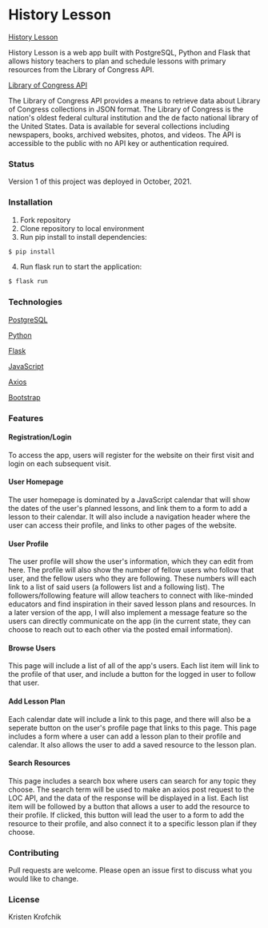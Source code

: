 # History Lesson

[History Lesson](https://history-lesson.herokuapp.com)

History Lesson is a web app built with PostgreSQL, Python and Flask that allows history teachers to plan and schedule lessons with primary resources from the Library of Congress API.

[Library of Congress API](https://www.loc.gov/apis/json-and-yaml/)

The Library of Congress API provides a means to retrieve data about Library of Congress collections in JSON format. The Library of Congress is the nation's oldest federal cultural institution and the de facto national library of the United States. Data is available for several collections including newspapers, books, archived websites, photos, and videos. The API is accessible to the public with no API key or authentication required. 

### Status
Version 1 of this project was deployed in October, 2021. 

### Installation

1. Fork repository
2. Clone repository to local environment
3. Run pip install to install dependencies:

```bash
$ pip install
```
4. Run flask run to start the application:

```bash
$ flask run
```

### Technologies

[PostgreSQL](https://www.postgresql.org/docs/)

[Python](https://docs.python.org/3.9/)

[Flask](https://flask.palletsprojects.com/en/2.0.x/)

[JavaScript](https://developer.mozilla.org/en-US/docs/Web/JavaScript)

[Axios](https://axios-http.com/docs/intro)

[Bootstrap](https://getbootstrap.com/docs/4.1/getting-started/introduction/)

### Features

#### Registration/Login

To access the app, users will register for the website on their first visit and login on each subsequent visit. 

#### User Homepage

The user homepage is dominated by a JavaScript calendar that will show the dates of the user's planned lessons, and link them to a form to add a lesson to their calendar. It will also include a navigation header where the user can access their profile, and links to other pages of the website.

#### User Profile

The user profile will show the user's information, which they can edit from here. The profile will also show the number of fellow users who follow that user, and the fellow users who they are following. These numbers will each link to a list of said users (a followers list and a following list). The followers/following feature will allow teachers to connect with like-minded educators and find inspiration in their saved lesson plans and resources. In a later version of the app, I will also implement a message feature so the users can directly communicate on the app (in the current state, they can choose to reach out to each other via the posted email information). 

#### Browse Users

This page will include a list of all of the app's users. Each list item will link to the profile of that user, and include a button for the logged in user to follow that user.

#### Add Lesson Plan

Each calendar date will include a link to this page, and there will also be a seperate button on the user's profile page that links to this page. This page includes a form where a user can add a lesson plan to their profile and calendar. It also allows the user to add a saved resource to the lesson plan.  

#### Search Resources

This page includes a search box where users can search for any topic they choose. The search term will be used to make an axios post request to the LOC API, and the data of the response will be displayed in a list. Each list item will be followed by a button that allows a user to add the resource to their profile. If clicked, this button will lead the user to a form to add the resource to their profile, and also connect it to a specific lesson plan if they choose. 

### Contributing
Pull requests are welcome. Please open an issue first to discuss what you would like to change.

### License
Kristen Krofchik
